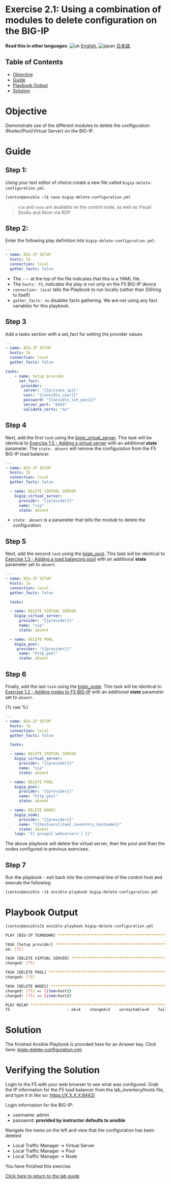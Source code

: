 # Exercise 2.1: Using a combination of modules to delete configuration on the BIG-IP

**Read this in other languages**: ![uk](../images/uk.png) [English](README.html),  ![japan](../images/japan.png) [日本語](README.ja.html).

## Table of Contents

- [Objective](#objective)
- [Guide](#guide)
- [Playbook Output](#playbook-output)
- [Solution](#solution)

# Objective

Demonstrate use of the different modules to delete the configuration (Nodes/Pool/Virtual Server) on the BIG-IP.
# Guide

## Step 1:

Using your text editor of choice create a new file called `bigip-delete-configuration.yml`.

```bash
[centos@ansible ~]$ nano bigip-delete-configuration.yml
```

>`vim` and `nano` are available on the control node, as well as Visual Studio and Atom via RDP

## Step 2:

Enter the following play definition into `bigip-delete-configuration.yml`:

``` yaml
---
- name: BIG-IP SETUP
  hosts: lb
  connection: local
  gather_facts: false
```

- The `---` at the top of the file indicates that this is a YAML file.
- The `hosts: f5`,  indicates the play is run only on the F5 BIG-IP device
- `connection: local` tells the Playbook to run locally (rather than SSHing to itself)
- `gather_facts: no` disables facts gathering.  We are not using any fact variables for this playbook.

## Step 3

Add a tasks section with a set_fact for setting the provider values

```yaml
---
- name: BIG-IP SETUP
  hosts: lb
  connection: local
  gather_facts: false

tasks:
    - name: Setup provider
      set_fact:
       provider:
        server: "{{private_ip}}"
        user: "{{ansible_user}}"
        password: "{{ansible_ssh_pass}}"
        server_port: "8443"
        validate_certs: "no"
```

## Step 4

Next, add the first `task` using the [bigip_virtual_server](https://docs.ansible.com/ansible/latest/modules/bigip_virtual_server_module.html).  This task will be identical to [Exercise 1.5 - Adding a virtual server](../1.5-add-virtual-server/README.html) with an additional **state** parameter.  The `state: absent` will remove the configuration from the F5 BIG-IP load balancer.

``` yaml
---
- name: BIG-IP SETUP
  hosts: lb
  connection: local
  gather_facts: false

  - name: DELETE VIRTUAL SERVER
    bigip_virtual_server:
      provider: "{{provider}}"
      name: "vip"
      state: absent
```

- `state: absent` is a parameter that tells the module to delete the configuration

## Step 5

Next, add the second `task` using the [bigip_pool](https://docs.ansible.com/ansible/latest/modules/bigip_pool_module.html).  This task will be identical to [Exercise 1.3 - Adding a load balancing pool](../1.3-add-pool/README.html) with an additional **state** parameter set to `absent`.

```yaml
---
- name: BIG-IP SETUP
  hosts: lb
  connection: local
  gather_facts: false

  tasks:

  - name: DELETE VIRTUAL SERVER
    bigip_virtual_server:
      provider: "{{provider}}"
      name: "vip"
      state: absent

  - name: DELETE POOL
    bigip_pool:
     provider: "{{provider}}"
      name: "http_pool"
      state: absent
```

## Step 6

Finally, add the last `task` using the [bigip_node](https://docs.ansible.com/ansible/latest/modules/bigip_node_module.html).  This task will be identical to [Exercise 1.2 - Adding nodes to F5 BIG-IP](1.2-add-node) with an additional **state** parameter set to `absent`.

{% raw %}
```yaml
---
- name: BIG-IP SETUP
  hosts: lb
  connection: local
  gather_facts: false

  tasks:

  - name: DELETE VIRTUAL SERVER
    bigip_virtual_server:
      provider: "{{provider}}"
      name: "vip"
      state: absent

  - name: DELETE POOL
    bigip_pool:
      provider: "{{provider}}"
      name: "http_pool"
      state: absent

  - name: DELETE NODES
    bigip_node:
      provider: "{{provider}}"
      name: "{{hostvars[item].inventory_hostname}}"
      state: absent
    loop: "{{ groups['webservers'] }}"
```

The above playbook will delete the virtual server, then the pool and then the nodes configured in previous exercises.

## Step 7

Run the playbook - exit back into the command line of the control host and execute the following:

```bash
[centos@ansible ~]$ ansible-playbook bigip-delete-configuration.yml
```

# Playbook Output

```bash
[centos@ansible]$ ansible-playbook bigip-delete-configuration.yml

PLAY [BIG-IP TEARDOWN] **************************************************************************************************************************************

TASK [Setup provider] ***************************************************************************************************************************************
ok: [f5]

TASK [DELETE VIRTUAL SERVER] ********************************************************************************************************************************
changed: [f5]

TASK [DELETE POOL] *********************************************************************************************************************************
changed: [f5]

TASK [DELETE NODES] *************************************************************************************************************************************
changed: [f5] => (item=host1)
changed: [f5] => (item=host2)

PLAY RECAP **************************************************************************************************************************************
f5                         : ok=4    changed=3    unreachable=0    failed=0

```

# Solution

The finished Ansible Playbook is provided here for an Answer key. Click here: [bigip-delete-configuration.yml](https://github.com/network-automation/linklight/blob/master/exercises/ansible_f5/2.1-delete-configuration/bigip-delete-configuration.yml).

# Verifying the Solution

Login to the F5 with your web browser to see what was configured.  Grab the IP information for the F5 load balancer from the lab_inventory/hosts file, and type it in like so: https://X.X.X.X:8443/

Login information for the BIG-IP:
- username: admin
- password: **provided by instructor defaults to ansible**

Navigate the menu on the left and view that the configuration has been deleted
* Local Traffic Manager -> Virtual Server
* Local Traffic Manager -> Pool
* Local Traffic Manager -> Node

You have finished this exercise.  

[Click here to return to the lab guide](../README.html)
